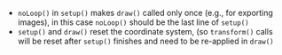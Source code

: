 - `noLoop()` in `setup()` makes `draw()` called only once (e.g., for exporting images), in this case `noLoop()` should be the last line of `setup()`
- `setup()` and `draw()` reset the coordinate system, (so `transform()` calls will be reset after `setup()` finishes and need to be re-applied in `draw()`
